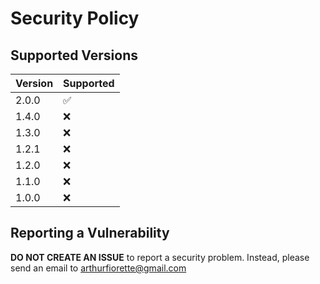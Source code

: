 # Security Policy

## Supported Versions

| Version | Supported          |
| ------- | ------------------ |
| 2.0.0   | :white_check_mark: |
| 1.4.0   | :x:                |
| 1.3.0   | :x:                |
| 1.2.1   | :x:                |
| 1.2.0   | :x:                |
| 1.1.0   | :x:                |
| 1.0.0   | :x:                |

## Reporting a Vulnerability

**DO NOT CREATE AN ISSUE** to report a security problem. Instead, please send an email to arthurfiorette@gmail.com
